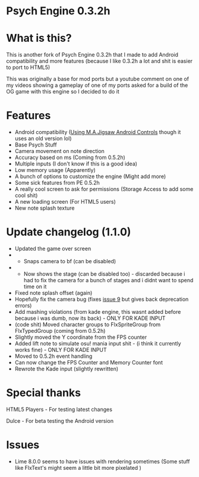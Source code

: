 # Psych Engine 0.3.2h

# What is this?

This is another fork of Psych Engine 0.3.2h that I made to add Android compatibility and more features (because I like 0.3.2h a lot and shit is easier to port to HTML5)

This was originally a base for mod ports but a youtube comment on one of my videos showing a gameplay of one of my ports asked for a build of the OG game with this engine so I decided to do it

# Features

- Android compatibility ([Using M.A.Jigsaw Android Controls](https://github.com/MAJigsaw77/FNF-Android-Porting) though it uses an old version lol)
- Base Psych Stuff
- Camera movement on note direction
- Accuracy based on ms (Coming from 0.5.2h)
- Multiple inputs (I don't know if this is a good idea)
- Low memory usage (Apparently)
- A bunch of options to customize the engine (Might add more)
- Some sick features from PE 0.5.2h
- A really cool screen to ask for permissions (Storage Access to add some cool shit)
- A new loading screen (For HTML5 users)
- New note splash texture

# Update changelog (1.1.0)

- Updated the game over screen
- - Snaps camera to bf (can be disabled)
- - Now shows the stage (can be disabled too) - discarded because i had to fix the camera for a bunch of stages and i didnt want to spend time on it
- Fixed note splash offset (again)
- Hopefully fix the camera bug (fixes [issue 9](https://github.com/SanicBTW/FNF-PsychEngine-0.3.2h/issues/9) but gives back deprecation errors)
- Add mashing violations (from kade engine, this wasnt added before because i was dumb, now its back) - ONLY FOR KADE INPUT
- (code shit) Moved character groups to FlxSpriteGroup from FlxTypedGroup (coming from 0.5.2h)
- Slightly moved the Y coordinate from the FPS counter
- Added lift note to simulate osu! mania input shit - (i think it currently works fine) - ONLY FOR KADE INPUT
- Moved to 0.5.2h event handling
- Can now change the FPS Counter and Memory Counter font
- Rewrote the Kade input (slightly rewritten)

# Special thanks

HTML5 Players - For testing latest changes

Dulce - For beta testing the Android version

# Issues

- Lime 8.0.0 seems to have issues with rendering sometimes (Some stuff like FlxText's might seem a little bit more pixelated )